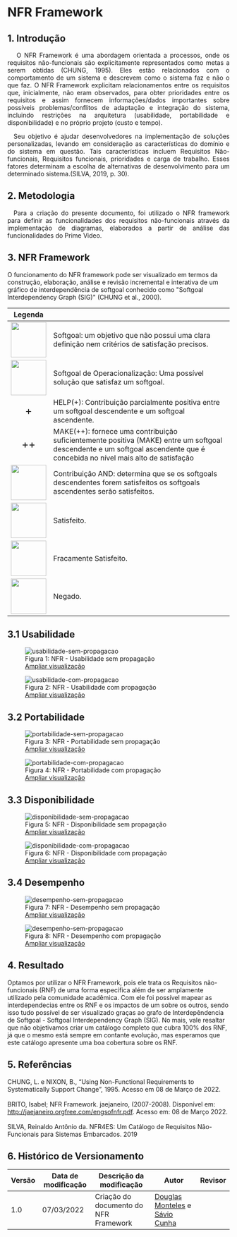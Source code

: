 # NFR Framework

## 1. Introdução

<p align='justify'>
    &emsp; O NFR Framework é uma abordagem orientada a processos, onde os requisitos não-funcionais são explicitamente representados como metas a serem obtidas (CHUNG, 1995). Eles estão relacionados com o comportamento de um sistema e descrevem como o sistema faz e não o que faz.
O NFR Framework explicitam relacionamentos entre os requisitos que, inicialmente, não eram observados, para obter prioridades entre os requisitos e assim fornecem informações/dados importantes sobre possíveis problemas/conflitos de adaptação e integração do sistema, incluindo restrições na arquitetura (usabilidade, portabilidade e disponibilidade) e no próprio projeto (custo e tempo).
  </p>
  <p align='justify'>
    &emsp;Seu objetivo é ajudar desenvolvedores na implementação de soluções personalizadas, levando em consideração as características do domínio e do sistema em questão. Tais características incluem Requisitos Não-funcionais, Requisitos funcionais, prioridades e carga de trabalho. Esses fatores determinam a escolha de alternativas de desenvolvimento para um determinado sistema.(SILVA, 2019, p. 30).
</p>

## 2. Metodologia
<p align='justify'>
    &emsp;Para a criação do presente documento, foi utilizado o NFR framework para definir as  funcionalidades dos requisitos não-funcionais através da implementação de diagramas, elaborados a partir de análise das funcionalidades do Prime Video. 
</p>
  
## 3. NFR Framework

O funcionamento do NFR framework pode ser visualizado em termos da construção, elaboração, análise e revisão incremental e interativa de um gráfico de interdependência de softgoal conhecido como "Softgoal Interdependency Graph (SIG)" (CHUNG et al., 2000).

<table>
    <thead>
        <tr>
            <th>Legenda</th>
            <th></th>
        </tr>
    </thead>
    <tbody>
        <tr>
            <td>
                <img width="80" src="../../assets/img/nfr/softgoal.png">
            </td>
            <td>Softgoal:  um objetivo que não possui uma clara definição nem critérios de satisfação precisos.</td>
        </tr>
        <tr>
            <td>
                <img width="80" src="../../assets/img/nfr/softgoal-op.png">
            </td>
            <td>Softgoal de Operacionalização: Uma possível solução que satisfaz um softgoal.</td>
        </tr>
        <tr>
            <td>
                <center>
                    <span style="font-size:18pt">+</span>
                </center>
            </td>
            <td>HELP(+): Contribuição parcialmente positiva entre um softgoal descendente e um softgoal ascendente.</td>
        </tr>
        <tr>
            <td>
                <center>
                    <span style="font-size:18pt">++</span>
                </center>
            </td>
            <td>MAKE(++): fornece uma contribuição suficientemente positiva (MAKE) entre um softgoal descendente e um softgoal ascendente que é concebida no nível mais alto de satisfação</td>
        </tr>
        <tr>
            <td>
                <img width="80" src="../../assets/img/nfr/contribuicao-and.png">
            </td>
            <td>Contribuição AND: determina que se os softgoals descendentes forem satisfeitos os softgoals ascendentes serão satisfeitos.</td>
        </tr>
        <tr>
            <td>
                <img width="80" src="../../assets/img/nfr/rotulo-satisfeito.png">
            </td>
            <td>Satisfeito.</td>
        </tr>
        <tr>
            <td>
                <img width="80" src="../../assets/img/nfr/rotulo-fracamente-satisfeito.png">
            </td>
            <td>Fracamente Satisfeito.</td>
        </tr>
        <tr>
            <td>
                <img width="80" src="../../assets/img/nfr/rotulo-negado.png">
            </td>
            <td>Negado.</td>
        </tr>
    </tbody>
</table>

## 3.1 Usabilidade

<figure>
    <img 
        src="../../assets/img/nfr/usabilidade-sem-propagacao.png" alt="usabilidade-sem-propagacao"
    >
    <figcaption>Figura 1: NFR - Usabilidade sem propagação</figcatpion>
    <br/>
    <span>
        <a href="../../assets/img/nfr/usabilidade-sem-propagacao.png">
            Ampliar visualização
        </a>
    </span>
</figure>

<figure>
    <img 
        src="../../assets/img/nfr/usabilidade-com-propagacao.png" alt="usabilidade-com-propagacao"
    >
    <figcaption>Figura 2: NFR - Usabilidade com propagação</figcatpion>
    <br/>
    <span>
        <a href="../../assets/img/nfr/usabilidade-com-propagacao.png">
            Ampliar visualização
        </a>
    </span>
</figure>

## 3.2 Portabilidade

<figure>
    <img 
        src="../../assets/img/nfr/portabilidade-sem-propagacao.png" alt="portabilidade-sem-propagacao"
    >
    <figcaption>Figura 3: NFR - Portabilidade sem propagação</figcatpion>
    <br/>
    <span>
        <a href="../../assets/img/nfr/portabilidade-sem-propagacao.png">
            Ampliar visualização
        </a>
    </span>
</figure>

<figure>
    <img 
        src="../../assets/img/nfr/portabilidade-com-propagacao.png" alt="portabilidade-com-propagacao"
    >
    <figcaption>Figura 4: NFR - Portabilidade com propagação</figcatpion>
    <br/>
    <span>
        <a href="../../assets/img/nfr/portabilidade-com-propagacao.png">
            Ampliar visualização
        </a>
    </span>
</figure>

## 3.3 Disponibilidade

<figure>
    <img 
        src="../../assets/img/nfr/disponibilidade-sem-propagacao.png" alt="disponibilidade-sem-propagacao"
    >
    <figcaption>Figura 5: NFR - Disponibilidade sem propagação</figcatpion>
    <br/>
    <span>
        <a href="../../assets/img/nfr/disponibilidade-sem-propagacao.png">
            Ampliar visualização
        </a>
    </span>
</figure>

<figure>
    <img 
        src="../../assets/img/nfr/disponibilidade-com-propagacao.png" alt="disponibilidade-com-propagacao"
    >
    <figcaption>Figura 6: NFR - Disponibilidade com propagação</figcatpion>
    <br/>
    <span>
        <a href="../../assets/img/nfr/disponibilidade-com-propagacao.png">
            Ampliar visualização
        </a>
    </span>
</figure>

## 3.4 Desempenho

<figure>
    <img 
        src="../../assets/img/nfr/desempenho-sem-propagacao.png" alt="desempenho-sem-propagacao"
    >
    <figcaption>Figura 7: NFR - Desempenho sem propagação</figcatpion>
    <br/>
    <span>
        <a href="../../assets/img/nfr/desempenho-sem-propagacao.png">
            Ampliar visualização
        </a>
    </span>
</figure>

<figure>
    <img 
        src="../../assets/img/nfr/desempenho-com-propagacao.png" alt="desempenho-sem-propagacao"
    >
    <figcaption>Figura 8: NFR - Desempenho com propagação</figcatpion>
    <br/>
    <span>
        <a href="../../assets/img/nfr/desempenho-com-propagacao.png">
            Ampliar visualização
        </a>
    </span>
</figure>

## 4. Resultado

Optamos por utilizar o NFR Framework, pois ele trata os Requisitos não-funcionais (RNF) de uma forma específica além de ser amplamente utilizado pela comunidade acadêmica. Com ele foi possível mapear as interdependecias entre os RNF e os impactos de um sobre os outros, sendo isso tudo possível de ser visualizado graças ao grafo de Interdepêndencia de Softgoal - Softgoal Interdependency Graph (SIG). No mais, vale resaltar que não objetivamos criar um catálogo completo que cubra 100% dos RNF, já que o mesmo está sempre em contante evolução, mas esperamos que este catálogo apresente uma boa cobertura sobre os RNF.

## 5. Referências
CHUNG, L. e NIXON, B., “Using Non-Functional Requirements to Systematically Support Change”, 1995. Acesso em 08 de Março de 2022.<br></br>
BRITO, Isabel; NFR Framework. jaejaneiro, (2007-2008). Disponível em: <http://jaejaneiro.orgfree.com/engsofnfr.pdf>. Acesso em: 08 de Março 2022.<br></br>
SILVA, Reinaldo Antônio da. NFR4ES: Um Catálogo de Requisitos Não-Funcionais para Sistemas Embarcados. 2019

## 6. Histórico de Versionamento

|Versão|Data de modificação|Descrição da modificação|Autor|Revisor|
|-|-|-|-|-|
|1.0|07/03/2022|Criação do documento do NFR Framework|[Douglas Monteles](https://github.com/douglasmonteles) e [Sávio Cunha](https://github.com/savioc2)||
